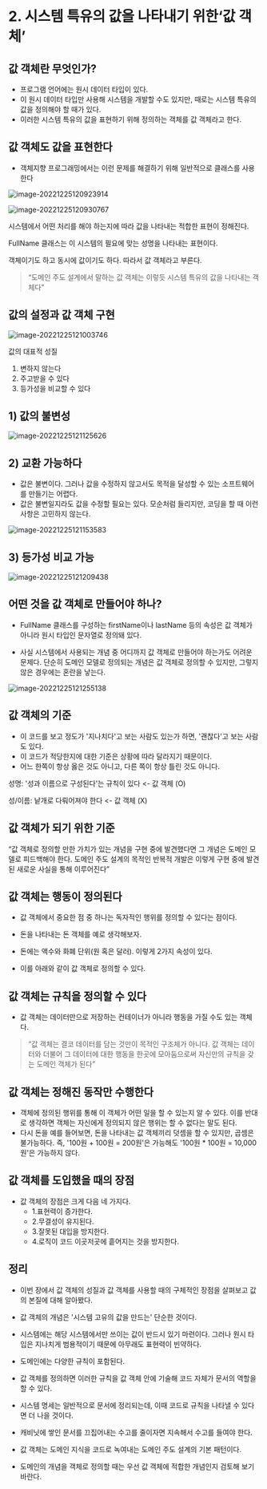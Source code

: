 # 2. 시스템 특유의 값을 나타내기 위한‘값 객체’

## **값 객체란 무엇인가**?

* 프로그램 언어에는 원시 데이터 타입이 있다. 
* 이 원시 데이터 타입만 사용해 시스템을 개발할 수도 있지만, 때로는 시스템 특유의 값을 정의해야 할 때가 있다. 
* 이러한 시스템 특유의 값을 표현하기 위해 정의하는 객체를 값 객체라고 한다.



## **값 객체도 값을 표현한다**

* 객체지향 프로그래밍에서는 이런 문제를 해결하기 위해 일반적으로 클래스를 사용한다



![image-20221225120923914](images/image-20221225120923914.png)



![image-20221225120930767](images/image-20221225120930767.png)



시스템에서 어떤 처리를 해야 하는지에 따라 값을 나타내는 적합한 표현이 정해진다.

FullName 클래스는 이 시스템의 필요에 맞는 성명을 나타내는 표현이다. 

객체이기도 하고 동시에 값이기도 하다. 따라서 값 객체라고 부른다.



> “도메인 주도 설계에서 말하는 값 객체는 이렇듯 시스템 특유의 값을 나타내는 객체다”



## **값의 설정과 값 객체 구현**

![image-20221225121003746](images/image-20221225121003746.png)



값의 대표적 성질

1. 변하지 않는다
2. 주고받을 수 있다
3. 등가성을 비교할 수 있다



## **1)** **값의 불변성**

![image-20221225121125626](images/image-20221225121125626.png)



## **2)** **교환 가능하다**

* 값은 불변이다. 그러나 값을 수정하지 않고서도 목적을 달성할 수 있는 소프트웨어를 만들기는 어렵다.
* 값은 불변일지라도 값을 수정할 필요는 있다. 모순처럼 들리지만, 코딩을 할 때 이런 사항은 고민하지 않는다. 



![image-20221225121153583](images/image-20221225121153583.png)



## **3)** **등가성** **비교 가능**

![image-20221225121209438](images/image-20221225121209438.png)



## **어떤 것을 값 객체로 만들어야 하나**?

* FullName 클래스를 구성하는 firstName이나 lastName 등의 속성은 값 객체가 아니라 원시 타입인 문자열로 정의돼 있다.

* 사실 시스템에서 사용되는 개념 중 어디까지 값 객체로 만들어야 하는가도 어려운 문제다. 단순히 도메인 모델로 정의되는 개념은 값 객체로 정의할 수 있지만, 그렇지 않은 경우에는 혼란을 낳는다.
    

![image-20221225121255138](images/image-20221225121255138.png)



## **값 객체의 기준**

* 이 코드를 보고 정도가 '지나치다'고 보는 사람도 있는가 하면,  '괜찮다'고 보는 사람도 있다. 
* 이 코드가 적당한지에 대한 기준은 상황에 따라 달라지기 때문이다. 
* 어느 한쪽이 항상 옳은 것도 아니고, 다른 쪽이 항상 틀린 것도 아니다.



성명: '성과 이름으로 구성된다'는 규칙이 있다 <- 값 객체 (O)

성/이름: 낱개로 다뤄어져야 한다 <- 값 객체 (X)



## **값 객체가 되기 위한 기준**

“값 객체로 정의할 만한 가치가 있는 개념을 구현 중에 발견했다면 그 개념은 도메인 모델로 피드백해야 한다. 도메인 주도 설계의 목적인 반복적 개발은 이렇게 구현 중에 발견된 새로운 사실을 통해 이루어진다”



## **값 객체는 행동이 정의된다**

* 값 객체에서 중요한 점 중 하나는 독자적인 행위를 정의할 수 있다는 점이다. 

* 돈을 나타내는 돈 객체를 예로 생각해보자.

* 돈에는 액수와 화폐 단위(원 혹은 달러). 이렇게 2가지 속성이 있다. 

* 이를 아래와 같이 값 객체로 정의할 수 있다.



## **값 객체는 규칙을 정의할 수 있다**

* 값 객체는 데이터만으로 저장하는 컨테이너가 아니라 행동을 가질 수도 있는 객체다. 



> “값 객체는 결코 데이터를 담는 것만이 목적인 구조체가 아니다. 값 객체는 데이터와 더불어 그 데이터에 대한 행동을 한곳에 모아둠으로써 자신만의 규칙을 갖는 도메인 객체가 된다”



## **값 객체는 정해진 동작만 수행한다**

* 객체에 정의된 행위를 통해 이 객체가 어떤 일을 할 수 있는지 알 수 있다. 이를 반대로 생각하면 객체는 자신에게 정의되지 않은 행위는 할 수 없다는 말도 된다.
* 다시 돈을 예를 들어보면, 돈을 나타내는 값 객체끼리 덧셈을 할 수 있지만, 곱셈은 불가능하다. 즉, '100원 + 100원 = 200원'은 가능해도 '100원 * 100원 = 10,000원'은 가능하지 않다.



## **값 객체를 도입했을 때의 장점**

* 값 객체의 장점은 크게 다음 네 가지다.
    * 1.표현력이 증가한다.
    * 2.무결성이 유지된다.
    * 3.잘못된 대입을 방지한다.
    * 4.로직이 코드 이곳저곳에 흩어지는 것을 방지한다.



## 정리

* 이번 장에서 값 객체의 성질과 값 객체를 사용할 때의 구체적인 장점을 살펴보고 값의 본질에 대해 알아봤다.

* 값 객체의 개념은 '시스템 고유의 값을 만드는' 단순한 것이다. 

* 시스템에는 해당 시스템에서만 쓰이는 값이 반드시 있기 마련이다. 그러나 원시 타입은 지나치게 범용적이기 때문에 아무래도 표현력이 빈약하다.

* 도메인에는 다양한 규칙이 포함된다. 

* 값 객체를 정의하면 이러한 규칙을 값 객체 안에 기술해 코드 자체가 문서의 역할을 할 수 있다. 

* 시스템 명세는 일반적으로 문서에 정리되는데, 이때 코드로 규칙을 나타낼 수 있다면 더 나을 것이다. 

* 캐비닛에 쌓인 문서를 끄집어내는 수고를 줄이자면 지속해서 수고를 들여야 한다.

* 값 객체는 도메인 지식을 코드로 녹여내는 도메인 주도 설계의 기본 패턴이다. 

* 도메인의 개념을 객체로 정의할 때는 우선 값 객체에 적합한 개념인지 검토해 보기 바란다.



